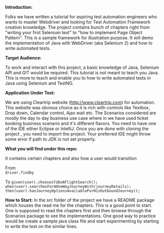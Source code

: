 **Introduction:** 

Folks we have written a tutorial for aspiring test automation engineers who wants to master Webdriver and looking for Test Automation Framework creation knowledge. 
The project contains bunch of chapters right from "writing your first Selenium test" to "how to implement Page Object Pattern". 
This is a sample framework for illustration purpose. It will demo the implementation of Java with WebDriver (aka Selenium 2) 
and how to write automated tests. 

**Target Audience:** 

To work and interact with this project, a basic knowledge of Java, Selenium API and GIT would be required. This tutorial is not meant to teach you Java.
This is more to teach and enable you to how to write automated tests in Java using Selenium and TestNG.

**Application Under Test:** 

We are using Cleartrip website (http://www.cleartrip.com) for automation. This website was obvious choice as it is rich with controls like
Textbox, Drop down, Calendar control, Ajax wait etc.
The Scenarios considered are mostly the day to day business use case where in we have used ticket booking business scenario and it's different flavors.
You need to have one of the IDE either Eclipse or IntelliJ. Once you are done with cloning the project , you need to import the project.
Your preferred IDE might throw some error if path to JDK is not set properly.   

**What you will find under this repo:** 

It contains certain chapters and also how a user would transition
 
From 	
	`driver.findby`  

To 
	`given(user).choosesToDoAFlightSearch();`
    `when(user).searchesForAOneWayJourneyWith(journeyDetails);`
    `then(user).hasJourneyOptionsAvailableForHisOutboundJourney();`


**How to Start:**
 In the src folder of the project we have a README package which houses the read me for the chapters. This is a good point to start. One is supposed to read the chapters first and then browse through the Scenarios package to see the implementations. One good way to practice would be create a sample java class file and start experimenting by starting to write the test on the similar lines.
